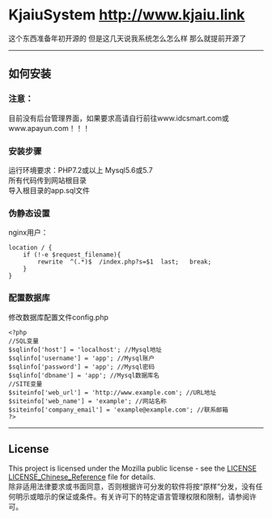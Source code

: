 # KjaiuSystem http://www.kjaiu.link
这个东西准备年初开源的 但是这几天说我系统怎么怎么样 那么就提前开源了

***

## 如何安装
### 注意：
目前没有后台管理界面，如果要求高请自行前往www.idcsmart.com或www.apayun.com！！！<br>
### 安装步骤
运行环境要求：PHP7.2或以上  Mysql5.6或5.7<br>
所有代码传到网站根目录<br>
导入根目录的app.sql文件<br>
### 伪静态设置
nginx用户：
```   
location / {
	if (!-e $request_filename){
		rewrite  ^(.*)$  /index.php?s=$1  last;   break;
	}
}
```

### 配置数据库
修改数据库配置文件config.php<br>
```
<?php
//SQL变量
$sqlinfo['host'] = 'localhost'; //Mysql地址
$sqlinfo['username'] = 'app'; //Mysql账户
$sqlinfo['password'] = 'app'; //Mysql密码
$sqlinfo['dbname'] = 'app'; //Mysql数据库名
//SITE变量
$siteinfo['web_url'] = 'http://www.example.com'; //URL地址
$siteinfo['web_name'] = 'example'; //网站名称
$siteinfo['company_email'] = 'example@example.com'; //联系邮箱
?>
```
***

## License
This project is licensed under the Mozilla public license - see the  [LICENSE](https://github.com/XiaoKunGe1203/KjaiuSystem/blob/main/LICENSE) [LICENSE_Chinese_Reference](https://github.com/XiaoKunGe1203/KjaiuSystem/blob/main/LICENSE_Chinese_Reference) file for details.<br>
除非适用法律要求或书面同意，否则根据许可分发的软件将按“原样”分发，没有任何明示或暗示的保证或条件。有关许可下的特定语言管理权限和限制，请参阅许可。
